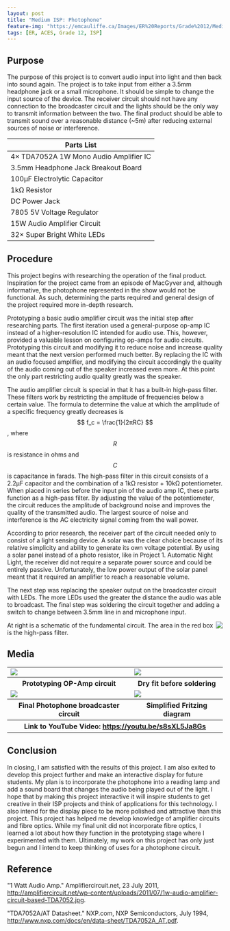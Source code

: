 ```yaml
---
layout: post
title: "Medium ISP: Photophone"
feature-img: "https://emcauliffe.ca/Images/ER%20Reports/Grade%2012/Medium%20ISP/DSC_0091.jpg"
tags: [ER, ACES, Grade 12, ISP]
---
```

Purpose
-------
The purpose of this project is to convert audio input into light and then back into sound again. The project is to take input from either a 3.5mm headphone jack or a small microphone. It should be simple to change the input source of the device. The receiver circuit should not have any connection to the broadcaster circuit and the lights should be the only way to transmit information between the two. The final product should be able to transmit sound over a reasonable distance (~5m) after reducing external sources of noise or interference.

Parts List|
----------|
4× TDA7052A 1W Mono Audio Amplifier IC|10kΩ Linear Potentiometer
3.5mm Headphone Jack Breakout Board|100nF Ceramic Capacitor
100µF Electrolytic Capacitor|2.2µF Electrolytic Capacitor
1kΩ Resistor|Electret Microphone Amplifier - MAX9814
DC Power Jack|24W (7.5V@3.2A) DC Power Supply
7805 5V Voltage Regulator|100mm × 80mm 1W Solar Panel
15W Audio Amplifier Circuit|8Ω 1W Speaker
32× Super Bright White LEDs|


Procedure
---------
This project begins with researching the operation of the final product. Inspiration for the project came from an episode of MacGyver and, although informative, the photophone represented in the show would not be functional. As such, determining the parts required and general design of the project required more in-depth research.

Prototyping a basic audio amplifier circuit was the initial step after researching parts. The first iteration used a general-purpose op-amp IC instead of a higher-resolution IC intended for audio use. This, however, provided a valuable lesson on configuring op-amps for audio circuits. Prototyping this circuit  and modifying it to reduce noise and increase quality meant that the next version performed much better. By replacing the IC with an audio focused amplifier, and modifying the circuit accordingly the quality of the audio coming out of the speaker increased even more. At this point the only part restricting audio quality greatly was the speaker.

The audio amplifier circuit is special in that it has a built-in high-pass filter. These filters work by restricting the amplitude of frequencies below a certain value. The formula to determine the value at which the amplitude of a specific frequency greatly decreases is $$ f_c = \frac{1}{2πRC} $$, where $$R$$ is resistance in ohms and $$C$$ is capacitance in farads. The high-pass filter in this circuit consists of a 2.2µF capacitor and the combination of a 1kΩ resistor + 10kΩ potentiometer. When placed in series before the input pin of the audio amp IC, these parts function as a high-pass filter. By adjusting the value of the potentiometer, the circuit reduces the amplitude of background noise and improves the quality of the transmitted audio. The largest source of noise and interference is the AC electricity signal coming from the wall power. 

According to prior research, the receiver part of the circuit needed only to consist of a light sensing device. A solar was the clear choice because of its relative simplicity and ability to generate its own voltage potential. By using a solar panel instead of a photo resistor, like in Project 1. Automatic Night Light, the receiver did not require a separate power source and could be entirely passive. Unfortunately, the low power output of the solar panel meant that it required an amplifier to reach a reasonable volume.

The next step was replacing the speaker output on the broadcaster circuit with LEDs. The more LEDs used the greater the distance the audio was able to broadcast. The final step was soldering the circuit together and adding a switch to change between 3.5mm line in and microphone input.

<img style="float: right;" src="https://emcauliffe.ca/Images/ER%20Reports/Grade%2012/Medium%20ISP/medISP2018_schem.png">

At right is a schematic of the fundamental circuit. The area in the red box is the high-pass filter.


Media
-----
<table>
  <tr>
    <td>
      <img src="https://emcauliffe.ca/Images/ER%20Reports/Grade%2012/Medium%20ISP/20180206_091131.jpg">
    </td>
    <td>
      <img src="https://emcauliffe.ca/Images/ER%20Reports/Grade%2012//Medium%20ISP/20180306_141154.jpg">
    </td>
  </tr>
  <tr>
    <th>Prototyping OP-Amp circuit</th>
    <th>Dry fit before soldering</th>
  </tr>
  <tr>
    <td>
      <img src="https://emcauliffe.ca/Images/ER%20Reports/Grade%2012/Medium%20ISP/DSC_0092.jpg">
    </td>
    <td>
      <img src="https://emcauliffe.ca/Images/ER%20Reports/Grade%2012/Medium%20ISP/medISP2018_bb.png">
    </td>
  </tr>
  <tr>
    <th>Final Photophone broadcaster circuit</th>
    <th>Simplified Fritzing diagram</th>
  </tr>
  <tr>
    <th colspan="2">Link to YouTube Video: <a href="https://youtu.be/s8sXL5Ja8Gs">https://youtu.be/s8sXL5Ja8Gs</a></th>
  </tr>
</table>

Conclusion
-----
In closing, I am satisfied with the results of this project. I am also exited to develop this project further and make an interactive display for future students. My plan is to incorporate the photophone into a reading lamp and add a sound board that changes the audio being played out of the light. I hope that by making this project interactive it will inspire students to get creative in their ISP projects and think of applications for this technology. I also intend for the display piece to be more polished and attractive than this project. This project has helped me develop knowledge of amplifier circuits and fibre optics. While my final unit did not incorporate fibre optics, I learned a lot about how they function in the prototyping stage where I experimented with them. Ultimately, my work on this project has only just begun and I intend to keep thinking of uses for a photophone circuit. 

Reference
-----
"1 Watt Audio Amp." Amplifiercircuit.net, 23 July 2011, <http://amplifiercircuit.net/wp-content/uploads/2011/07/1w-audio-amplifier-circuit-based-TDA7052.jpg>.

"TDA7052A/AT Datasheet." NXP.com, NXP Semiconductors, July 1994, <http://www.nxp.com/docs/en/data-sheet/TDA7052A_AT.pdf>.
